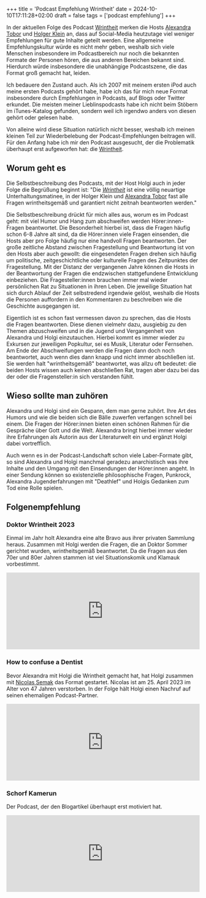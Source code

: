 +++
title = 'Podcast Empfehlung Wrintheit'
date = 2024-10-10T17:11:28+02:00
draft = false
tags = ['podcast empfehlung']
+++

In der aktuellen Folge des Podcast [Wrintheit](https://wrint.de/category/wrintheit/) merken die Hosts [Alexandra Tobor](https://alexandratobor.de/) und [Holger Klein](https://de.wikipedia.org/wiki/Holger_Klein) an, dass auf Social-Media heutzutage viel weniger Empfehlungen für gute Inhalte geteilt werden. Eine allgemeine Empfehlungskultur würde es nicht mehr geben, weshalb sich viele Menschen insbesondere im Podcastbereich nur noch die bekannten Formate der Personen hören, die aus anderen Bereichen bekannt sind. Hierdurch würde insbesondere die unabhängige Podcastszene, die das Format groß gemacht hat, leiden.

Ich bedauere den Zustand auch. Als ich 2007 mit meinem ersten iPod auch meine ersten Podcasts gehört habe, habe ich das für mich neue Format insbesondere durch Empfehlungen in Podcasts, auf Blogs oder Twitter erkundet. Die meisten meiner Lieblinspodcasts habe ich nicht beim Stöbern im iTunes-Katalog gefunden, sondern weil ich irgendwo anders von diesen gehört oder gelesen habe.

Von alleine wird diese Situation natürlich nicht besser, weshalb ich meinen kleinen Teil zur Wiederbelebung der Podcast-Empfehlungen beitragen will.
Für den Anfang habe ich mir den Podcast ausgesucht, der die Problematik überhaupt erst aufgeworfen hat: die [Wrintheit](https://wrint.de/category/wrintheit/).

## Worum geht es

Die Selbstbeschreibung des Podcasts, mit der Host Holgi auch in jeder Folge die Begrüßung beginnt ist: "Die [*Wrintheit*](https://www.wrint.de/category/wrintheit/) ist eine völlig neuartige Unterhaltungsmatinee, in der Holger Klein und [Alexandra Tobor](http://silenttiffy.de/) fast alle Fragen wrintheitsgemäß und garantiert nicht zeitnah beantworten werden."

Die Selbstbeschreibung drückt für mich alles aus, worum es im Podcast geht: mit viel Humor und Hang zum abschweifen werden Hörer:innen-Fragen beantwortet. Die Besonderheit hierbei ist, dass die Fragen häufig schon 6-8 Jahre alt sind, da die Hörer:innen viele Fragen einsenden, die Hosts aber pro Folge häufig nur eine handvoll Fragen beantworten.
Der große zeitliche Abstand zwischen Fragestellung und Beantwortung ist von den Hosts aber auch gewollt: die eingesendeten Fragen drehen sich häufig um politische, zeitgeschichtliche oder kulturelle Fragen des Zeitpunktes der Fragestellung. Mit der Distanz der vergangenen Jahre können die Hosts in der Beantwortung der Fragen die endzwischen stattgefundene Entwicklung einbeziehen. Die Fragesteller:innen brauchen immer mal wieder persönlichen Rat zu Situationen in ihren Leben. Die jeweilige Situation hat sich durch Ablauf der Zeit selbstredend irgendwie gelöst, weshalb die Hosts die Personen auffordern in den Kommentaren zu beschreiben wie die Geschichte ausgegangen ist.

Eigentlich ist es schon fast vermessen davon zu sprechen, das die Hosts die Fragen beantworten. Diese dienen vielmehr dazu, ausgiebig zu den Themen abzuschweifen und in die Jugend und Vergangenheit von Alexandra und Holgi einzutauchen. Hierbei kommt es immer wieder zu Exkursen zur jeweiligen Popkultur, sei es Musik, Literatur oder Fernsehen. Am Ende der Abschweifungen werden die Fragen dann doch noch beantwortet, auch wenn dies dann knapp und nicht immer abschließen ist. Sie werden halt "wrintheitsgemäß" beantwortet, was allzu oft bedeutet: die beiden Hosts wissen auch keinen abschließen Rat, tragen aber dazu bei das der oder die Fragensteller:in sich verstanden fühlt.

## Wieso sollte man zuhören

Alexandra und Holgi sind ein Gespann, dem man gerne zuhört. Ihre Art des Humors und wie die beiden sich die Bälle zuwerfen verfangen schnell bei einem. Die Fragen der Hörer:innen bieten einen schönen Rahmen für die Gespräche über Gott und die Welt. Alexandra bringt hierbei immer wieder ihre Erfahrungen als Autorin aus der Literaturwelt ein und ergänzt Holgi dabei vortrefflich.

Auch wenn es in der Podcast-Landschaft schon viele Laber-Formate gibt, so sind Alexandra und Holgi manchmal geradezu anarchistisch was ihre Inhalte und den Umgang mit den Einsendungen der Hörer:innen angeht. In einer Sendung können so existenzielle philosophische Fragen, Punkrock, Alexandra Jugenderfahrungen mit "Deathlef" und Holgis Gedanken zum Tod eine Rolle spielen.

## Folgenempfehlung

### Doktor Wrintheit 2023

Einmal im Jahr holt Alexandra eine alte Bravo aus ihrer privaten Sammlung heraus. Zusammen mit Holgi werden die Fragen, die an Doktor Sommer gerichtet wurden, wrintheitsgemäß beantwortet. Da die Fragen aus den 70er und 80er Jahren stammen ist viel Situationskomik und Klamauk vorbestimmt.

<iframe title="Podlove Web Player: WRINT: Wer redet ist nicht tot - WR1514 Doktor Wrintheit 2023" height="200" width="100%" src="https://wrint.de/wp-content/plugins/podlove-web-player/web-player/share.html?config=https%3A%2F%2Fwrint.de%2Fwp-json%2Fpodlove-web-player%2Fshortcode%2Fconfig%2Fdefault%2Ftheme%2Fdefault&episode=https%3A%2F%2Fwrint.de%2Fwp-json%2Fpodlove-web-player%2Fshortcode%2Fpost%2F7982" frameborder="0" scrolling="no" tabindex="0"></iframe>

### How to confuse a Dentist
Bevor Alexandra mit Holgi die Wrintheit gemacht hat, hat Holgi zusammen mit [Nicolas Semak](https://nicolassemak.de/) das Format gestartet.
Nicolas ist am 25. April 2023 im Alter von 47 Jahren verstorben. In der Folge hält Holgi einen Nachruf auf seinen ehemaligen Podcast-Partner.

<iframe title="Podlove Web Player: WRINT: Wer redet ist nicht tot - WR1487 How to confuse a Dentist" height="200" width="100%" src="https://wrint.de/wp-content/plugins/podlove-web-player/web-player/share.html?config=https%3A%2F%2Fwrint.de%2Fwp-json%2Fpodlove-web-player%2Fshortcode%2Fconfig%2Fdefault%2Ftheme%2Fdefault&episode=https%3A%2F%2Fwrint.de%2Fwp-json%2Fpodlove-web-player%2Fshortcode%2Fpost%2F7797" frameborder="0" scrolling="no" tabindex="0"></iframe>

### Schorf Kamerun
Der Podcast, der den Blogartikel überhaupt erst motiviert hat.

<iframe title="Podlove Web Player: WRINT: Wer redet ist nicht tot - Schorf Kamerun (Mit Alexandra Tobor)" height="200" width="100%" src="https://wrint.de/wp-content/plugins/podlove-web-player/web-player/share.html?config=https%3A%2F%2Fwrint.de%2Fwp-json%2Fpodlove-web-player%2Fshortcode%2Fconfig%2Fdefault%2Ftheme%2Fdefault&episode=https%3A%2F%2Fwrint.de%2Fwp-json%2Fpodlove-web-player%2Fshortcode%2Fpost%2F8672" frameborder="0" scrolling="no" tabindex="0"></iframe>